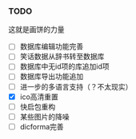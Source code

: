 ﻿### TODO  
这就是画饼的力量
- [ ] 数据库编辑功能完善  
- [ ] 笑话数据从辞书转至数据库  
- [ ] 数据库中无id项的库追加id项  
- [ ] 数据库导出功能追加  
- [ ] 进一步的多语言支持（？不太现实）  
- [x] ico高清重置  
- [ ] 快启包重构  
- [ ] 某些图片的降噪  
- [ ] dicforma完善  
